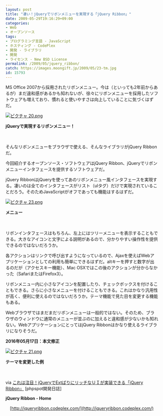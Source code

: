 ```yaml
---
layout: post
title: "凄い！jQueryでリボンメニューを実現する「jQuery Ribbon」"
date: 2009-05-29T19:16:29+09:00
categories:
- Web
- オープンソース
tags: 
- プログラミング言語 - JavaScript
- ホスティング - CodePlex
- 開発 - ライブラリ
- 開発
- ライセンス - New BSD License
permalink: /2009/05/jquery_ribbon/
catch: https://images.moongift.jp/2009/05/23-tm.jpg
id: 15793
---
```

MS Office 2007から採用されたリボンメニュー。今は（といっても2年前からあるが）まだ違和感があるかも知れないが、徐々にリボンメニューを採用したソフトウェアも増えており、慣れると使いやすさは向上していることに気づくはずだ。

  

[![ピクチャ 20.png](https://images.moongift.jp/2009/05/20-tm1.jpg)](https://images.moongift.jp/2009/05/201.png)  
  
**jQueryで実現するリボンメニュー！**

  

　

  

そんなリボンメニューをブラウザで使える、そんなライブラリがjQuery Ribbonだ。

  

今回紹介するオープンソース・ソフトウェアはjQuery Ribbon、jQueryでリボンメニューインタフェースを提供するソフトウェアだ。

  
<!--more-->

jQuery RibbonはjQueryを使ってあのリボンメニュー風インタフェースを実現する。凄いのは全てのインタフェースがリスト（ulタグ）だけで実現されていることだろう。そのためJavaScriptがオフであっても機能はするはずだ。

  

[![ピクチャ 23.png](https://images.moongift.jp/2009/05/23-tm.jpg)](https://images.moongift.jp/2009/05/23.png)  
  
**メニュー**

  

　

  

リボンインタフェースはもちろん、左上にはツリーメニューを表示することもできる。大きなアイコンと文字による説明があるので、分かりやすい操作性を提供できるのではないだろうか。

  

各アクションはリンクで呼び出すようになっているので、Ajaxを使えばWebアプリケーションとしての利用も簡単にできるはずだ。altキーを押すと数字が出るのだが（アクセスキー機能）、Mac OSXではこの後のアクションが分からなかった（SafariまたはFirefox3）。

  

リボンメニュー内に小さなアイコンを配置したり、チェックボックスを付けることもできる。さらに小さなメニューを付けることもできる。これはかなり汎用性が高く、便利に使えるのではないだろうか。テーマ機能で見た目を変更する機能もある。

  

Webブラウザではまだまだリボンメニューは一般的ではない。そのため、ブラウザのウィンドウに通常のメニューが並ぶのに加えると違和感が少ないかも知れない。WebアプリケーションにとってはjQuery Ribbonはかなり使えるライブラリになりそうだ。

  

**2016年05月17日：本文修正**

  
[![ピクチャ 21.png](https://images.moongift.jp/2009/05/21-tm.jpg)](https://images.moongift.jp/2009/05/21.png)  
  
**テーマを変更した例**  

　

  

via [これは注目！jQueryでExtばりにリッチなＵＩが実装できる「jQuery Ribbon」](http://phpspot.org/blog/archives/2009/05/jqueryextjquery.html) [phpspot開発日誌]

  

**jQuery Ribbon - Home**  
  
　[http://jqueryribbon.codeplex.com/](http://jqueryribbon.codeplex.com/)

